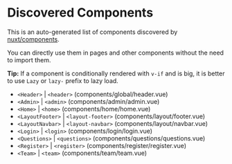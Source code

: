 # Discovered Components

This is an auto-generated list of components discovered by [nuxt/components](https://github.com/nuxt/components).

You can directly use them in pages and other components without the need to import them.

**Tip:** If a component is conditionally rendered with `v-if` and is big, it is better to use `Lazy` or `lazy-` prefix to lazy load.

- `<Header>` | `<header>` (components/global/header.vue)
- `<Admin>` | `<admin>` (components/admin/admin.vue)
- `<Home>` | `<home>` (components/home/home.vue)
- `<LayoutFooter>` | `<layout-footer>` (components/layout/footer.vue)
- `<LayoutNavbar>` | `<layout-navbar>` (components/layout/navbar.vue)
- `<Login>` | `<login>` (components/login/login.vue)
- `<Questions>` | `<questions>` (components/questions/questions.vue)
- `<Register>` | `<register>` (components/register/register.vue)
- `<Team>` | `<team>` (components/team/team.vue)
